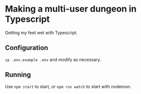 # Making a multi-user dungeon in Typescript

Getting my feet wet with Typescript.


## Configuration

`cp .env.example .env` and modify as necessary.

## Running

Use `npm start` to start, or `npm run watch` to start with nodemon.
